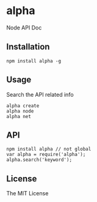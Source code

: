alpha
========

Node API Doc

## Installation

```
npm install alpha -g
```

## Usage
Search the API related info
```
alpha create
alpha node
alpha net
```

## API

```
npm install alpha // not global
var alpha = require('alpha');
alpha.search('keyword');
```

## License
The MIT License